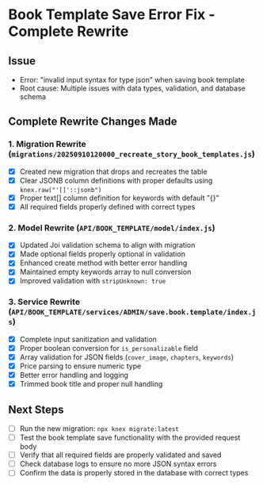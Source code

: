 # Book Template Save Error Fix - Complete Rewrite

## Issue
- Error: "invalid input syntax for type json" when saving book template
- Root cause: Multiple issues with data types, validation, and database schema

## Complete Rewrite Changes Made

### 1. Migration Rewrite (`migrations/20250910120000_recreate_story_book_templates.js`)
- [x] Created new migration that drops and recreates the table
- [x] Clear JSONB column definitions with proper defaults using `knex.raw("'[]'::jsonb")`
- [x] Proper text[] column definition for keywords with default "{}"
- [x] All required fields properly defined with correct types

### 2. Model Rewrite (`API/BOOK_TEMPLATE/model/index.js`)
- [x] Updated Joi validation schema to align with migration
- [x] Made optional fields properly optional in validation
- [x] Enhanced create method with better error handling
- [x] Maintained empty keywords array to null conversion
- [x] Improved validation with `stripUnknown: true`

### 3. Service Rewrite (`API/BOOK_TEMPLATE/services/ADMIN/save.book.template/index.js`)
- [x] Complete input sanitization and validation
- [x] Proper boolean conversion for `is_personalizable` field
- [x] Array validation for JSON fields (`cover_image`, `chapters`, `keywords`)
- [x] Price parsing to ensure numeric type
- [x] Better error handling and logging
- [x] Trimmed book title and proper null handling

## Next Steps
- [ ] Run the new migration: `npx knex migrate:latest`
- [ ] Test the book template save functionality with the provided request body
- [ ] Verify that all required fields are properly validated and saved
- [ ] Check database logs to ensure no more JSON syntax errors
- [ ] Confirm the data is properly stored in the database with correct types
